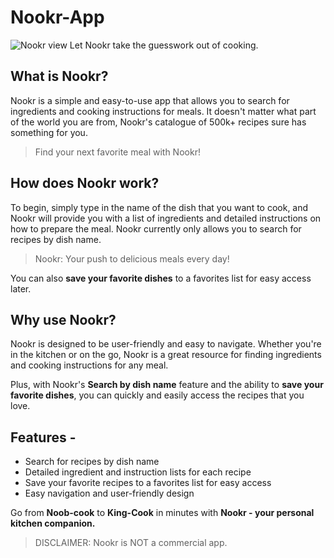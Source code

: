 # Nookr-App

![Nookr view](https://imgur.com/x6zhL46)
Let Nookr take the guesswork out of cooking.

## What is Nookr?

Nookr is a simple and easy-to-use app that allows you to search for ingredients and cooking instructions for meals. It doesn't matter what part of the world you are from, Nookr's catalogue of 500k+ recipes sure has something for you.

> Find your next favorite meal with Nookr!

## How does Nookr work?

To begin, simply type in the name of the dish that you want to cook, and Nookr will provide you with a list of ingredients and detailed instructions on how to prepare the meal. Nookr currently only allows you to search for recipes by dish name.

> Nookr: Your push to delicious meals every day!

You can also **save your favorite dishes** to a favorites list for easy access later.

## Why use Nookr?

Nookr is designed to be user-friendly and easy to navigate. Whether you're in the kitchen or on the go, Nookr is a great resource for finding ingredients and cooking instructions for any meal.

Plus, with Nookr's **Search by dish name** feature and the ability to **save your favorite dishes**, you can quickly and easily access the recipes that you love.

## Features -

-  Search for recipes by dish name
-  Detailed ingredient and instruction lists for each recipe
-  Save your favorite recipes to a favorites list for easy access
-  Easy navigation and user-friendly design

Go from **Noob-cook** to **King-Cook** in minutes with **Nookr - your personal kitchen companion.**

> DISCLAIMER: Nookr is NOT a commercial app.
